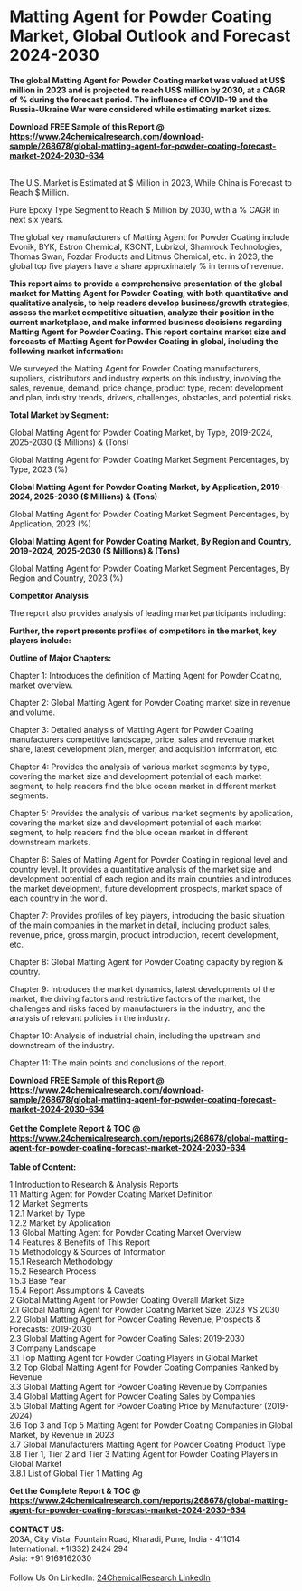 <h1>Matting Agent for Powder Coating Market, Global Outlook and Forecast 2024-2030</h1><p><strong>The global Matting Agent for Powder Coating market was valued at US$ million in 2023 and is projected to reach US$ million by 2030, at a CAGR of % during the forecast period. The influence of COVID-19 and the Russia-Ukraine War were considered while estimating market sizes.</strong></p><p>
</p><p></p><div><b>Download FREE Sample of this Report @ 
            <a href="https://www.24chemicalresearch.com/download-sample/268678/global-matting-agent-for-powder-coating-forecast-market-2024-2030-634">
            https://www.24chemicalresearch.com/download-sample/268678/global-matting-agent-for-powder-coating-forecast-market-2024-2030-634</a></b></div><br><p>
The U.S. Market is Estimated at $ Million in 2023, While China is Forecast to Reach $ Million.</p><p>
Pure Epoxy Type Segment to Reach $ Million by 2030, with a % CAGR in next six years.</p><p>
The global key manufacturers of Matting Agent for Powder Coating include Evonik, BYK, Estron Chemical, KSCNT, Lubrizol, Shamrock Technologies, Thomas Swan, Fozdar Products and Litmus Chemical, etc. in 2023, the global top five players have a share approximately % in terms of revenue.</p><p>
<strong>This report aims to provide a comprehensive presentation of the global market for Matting Agent for Powder Coating, with both quantitative and qualitative analysis, to help readers develop business/growth strategies, assess the market competitive situation, analyze their position in the current marketplace, and make informed business decisions regarding Matting Agent for Powder Coating. This report contains market size and forecasts of Matting Agent for Powder Coating in global, including the following market information:</strong></p><p>
</p><p>
</p><p>We surveyed the Matting Agent for Powder Coating manufacturers, suppliers, distributors and industry experts on this industry, involving the sales, revenue, demand, price change, product type, recent development and plan, industry trends, drivers, challenges, obstacles, and potential risks.</p><p>
<strong>Total Market by Segment:</strong></p><p>
Global Matting Agent for Powder Coating Market, by Type, 2019-2024, 2025-2030 ($ Millions) &amp; (Tons)</p><p>
Global Matting Agent for Powder Coating Market Segment Percentages, by Type, 2023 (%)</p><p>
</p><p>
</p><p><strong>Global Matting Agent for Powder Coating Market, by Application, 2019-2024, 2025-2030 ($ Millions) &amp; (Tons)</strong></p><p>
Global Matting Agent for Powder Coating Market Segment Percentages, by Application, 2023 (%)</p><p>
</p><p>
</p><p><strong>Global Matting Agent for Powder Coating Market, By Region and Country, 2019-2024, 2025-2030 ($ Millions) &amp; (Tons)</strong></p><p>
Global Matting Agent for Powder Coating Market Segment Percentages, By Region and Country, 2023 (%)</p><p>
</p><p>
</p><p><strong>Competitor Analysis</strong></p><p>
The report also provides analysis of leading market participants including:</p><p>
</p><p>
</p><p><strong>Further, the report presents profiles of competitors in the market, key players include:</strong></p><p>
</p><p>
</p><p><strong>Outline of Major Chapters:</strong></p><p>
Chapter 1: Introduces the definition of Matting Agent for Powder Coating, market overview.</p><p>
Chapter 2: Global Matting Agent for Powder Coating market size in revenue and volume.</p><p>
Chapter 3: Detailed analysis of Matting Agent for Powder Coating manufacturers competitive landscape, price, sales and revenue market share, latest development plan, merger, and acquisition information, etc.</p><p>
Chapter 4: Provides the analysis of various market segments by type, covering the market size and development potential of each market segment, to help readers find the blue ocean market in different market segments.</p><p>
Chapter 5: Provides the analysis of various market segments by application, covering the market size and development potential of each market segment, to help readers find the blue ocean market in different downstream markets.</p><p>
Chapter 6: Sales of Matting Agent for Powder Coating in regional level and country level. It provides a quantitative analysis of the market size and development potential of each region and its main countries and introduces the market development, future development prospects, market space of each country in the world.</p><p>
Chapter 7: Provides profiles of key players, introducing the basic situation of the main companies in the market in detail, including product sales, revenue, price, gross margin, product introduction, recent development, etc.</p><p>
Chapter 8: Global Matting Agent for Powder Coating capacity by region &amp; country.</p><p>
Chapter 9: Introduces the market dynamics, latest developments of the market, the driving factors and restrictive factors of the market, the challenges and risks faced by manufacturers in the industry, and the analysis of relevant policies in the industry.</p><p>
Chapter 10: Analysis of industrial chain, including the upstream and downstream of the industry.</p><p>
Chapter 11: The main points and conclusions of the report.</p><div><b>Download FREE Sample of this Report @ 
            <a href="https://www.24chemicalresearch.com/download-sample/268678/global-matting-agent-for-powder-coating-forecast-market-2024-2030-634">
            https://www.24chemicalresearch.com/download-sample/268678/global-matting-agent-for-powder-coating-forecast-market-2024-2030-634</a></b></div><br><div><b>Get the Complete Report & TOC @ 
            <a href="https://www.24chemicalresearch.com/reports/268678/global-matting-agent-for-powder-coating-forecast-market-2024-2030-634">
            https://www.24chemicalresearch.com/reports/268678/global-matting-agent-for-powder-coating-forecast-market-2024-2030-634</a></b></div><br>
            <b>Table of Content:</b><p>1 Introduction to Research & Analysis Reports<br />
    1.1 Matting Agent for Powder Coating Market Definition<br />
    1.2 Market Segments<br />
        1.2.1 Market by Type<br />
        1.2.2 Market by Application<br />
    1.3 Global Matting Agent for Powder Coating Market Overview<br />
    1.4 Features & Benefits of This Report<br />
    1.5 Methodology & Sources of Information<br />
        1.5.1 Research Methodology<br />
        1.5.2 Research Process<br />
        1.5.3 Base Year<br />
        1.5.4 Report Assumptions & Caveats<br />
2 Global Matting Agent for Powder Coating Overall Market Size<br />
    2.1 Global Matting Agent for Powder Coating Market Size: 2023 VS 2030<br />
    2.2 Global Matting Agent for Powder Coating Revenue, Prospects & Forecasts: 2019-2030<br />
    2.3 Global Matting Agent for Powder Coating Sales: 2019-2030<br />
3 Company Landscape<br />
    3.1 Top Matting Agent for Powder Coating Players in Global Market<br />
    3.2 Top Global Matting Agent for Powder Coating Companies Ranked by Revenue<br />
    3.3 Global Matting Agent for Powder Coating Revenue by Companies<br />
    3.4 Global Matting Agent for Powder Coating Sales by Companies<br />
    3.5 Global Matting Agent for Powder Coating Price by Manufacturer (2019-2024)<br />
    3.6 Top 3 and Top 5 Matting Agent for Powder Coating Companies in Global Market, by Revenue in 2023<br />
    3.7 Global Manufacturers Matting Agent for Powder Coating Product Type<br />
    3.8 Tier 1, Tier 2 and Tier 3 Matting Agent for Powder Coating Players in Global Market<br />
        3.8.1 List of Global Tier 1 Matting Ag</p><div><b>Get the Complete Report & TOC @ 
            <a href="https://www.24chemicalresearch.com/reports/268678/global-matting-agent-for-powder-coating-forecast-market-2024-2030-634">
            https://www.24chemicalresearch.com/reports/268678/global-matting-agent-for-powder-coating-forecast-market-2024-2030-634</a></b></div><br><b>CONTACT US:</b><br>
            203A, City Vista, Fountain Road, Kharadi, Pune, India - 411014<br>
            International: +1(332) 2424 294<br>
            Asia: +91 9169162030 <br><br>
            Follow Us On LinkedIn: <a href="https://www.linkedin.com/company/24chemicalresearch/">24ChemicalResearch LinkedIn</a>